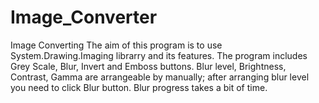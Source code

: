 # Image_Converter
Image Converting
The aim of this program is to use System.Drawing.Imaging librarry and its features.
The program includes Grey Scale, Blur, Invert and Emboss buttons.
Blur level, Brightness, Contrast, Gamma are arrangeable by manually; after arranging blur level you need to click Blur button.
Blur progress takes a bit of time.
